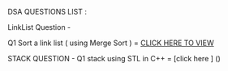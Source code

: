 DSA QUESTIONS LIST : 

LinkList Question -

Q1 Sort a link list ( using Merge Sort ) = [CLICK HERE TO VIEW](https://github.com/dhruvsharmads0506/DSA-PROBLIC-SOLVE/blob/main/Link%20-List/MergeSort.cpp)

STACK QUESTION -
Q1 stack using STL in C++ = [click here ] ()
